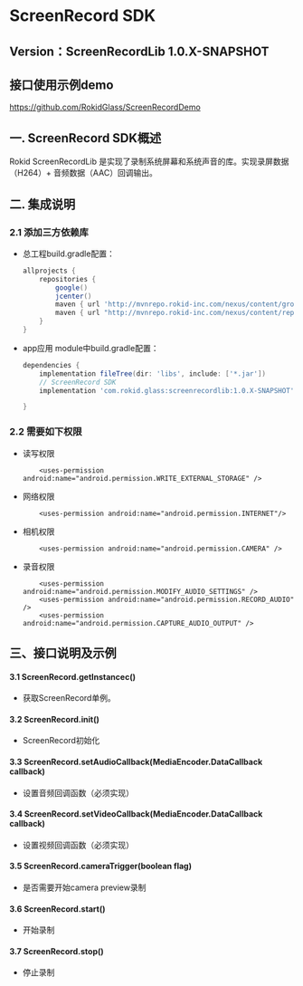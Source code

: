 
# ScreenRecord SDK

## **Version：ScreenRecordLib 1.0.X-SNAPSHOT**

## 接口使用示例demo

https://github.com/RokidGlass/ScreenRecordDemo

## 一. ScreenRecord SDK概述

Rokid ScreenRecordLib 是实现了录制系统屏幕和系统声音的库。实现录屏数据（H264）+ 音频数据（AAC）回调输出。


## 二. 集成说明

### 2.1 添加三方依赖库

- 总工程build.gradle配置：

  ```groovy
  allprojects {
      repositories {
          google()
          jcenter()
          maven { url 'http://mvnrepo.rokid-inc.com/nexus/content/groups/public/' }
          maven { url "http://mvnrepo.rokid-inc.com/nexus/content/repositories/releases/"}
      }
  }
  ```
  
- app应用 module中build.gradle配置：

  ```groovy
  dependencies {
      implementation fileTree(dir: 'libs', include: ['*.jar'])
      // ScreenRecord SDK
      implementation 'com.rokid.glass:screenrecordlib:1.0.X-SNAPSHOT'

  }
  ```


### 2.2 需要如下权限
-   读写权限
    ```grovy
        <uses-permission android:name="android.permission.WRITE_EXTERNAL_STORAGE" />
    ```
-   网络权限
    ```grovy
        <uses-permission android:name="android.permission.INTERNET"/>
    ```
-   相机权限
    ```grovy
        <uses-permission android:name="android.permission.CAMERA" />
    ```
-   录音权限
    ```grovy
        <uses-permission android:name="android.permission.MODIFY_AUDIO_SETTINGS" />
        <uses-permission android:name="android.permission.RECORD_AUDIO" />
        <uses-permission android:name="android.permission.CAPTURE_AUDIO_OUTPUT" />
    ```
## 三、接口说明及示例

#### 3.1  ScreenRecord.getInstancec()

*   获取ScreenRecord单例。
   
#### 3.2 ScreenRecord.init()
*   ScreenRecord初始化
  
#### 3.3 ScreenRecord.setAudioCallback(MediaEncoder.DataCallback callback)
*   设置音频回调函数（必须实现）

#### 3.4 ScreenRecord.setVideoCallback(MediaEncoder.DataCallback callback)

*   设置视频回调函数（必须实现）
#### 3.5 ScreenRecord.cameraTrigger(boolean flag)
  
*   是否需要开始camera preview录制
#### 3.6 ScreenRecord.start()

*   开始录制
#### 3.7 ScreenRecord.stop()
*   停止录制

